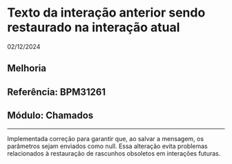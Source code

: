 # Texto da interação anterior sendo restaurado na interação atual
02/12/2024
## Melhoria
## Referência: BPM31261
## Módulo: Chamados
***

Implementada correção para garantir que, ao salvar a mensagem, os parâmetros sejam enviados como null. Essa alteração evita problemas relacionados à restauração de rascunhos obsoletos em interações futuras.

